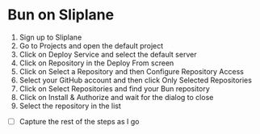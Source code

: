 # Bun on Sliplane

1. Sign up to Sliplane
2. Go to Projects and open the default project
3. Click on Deploy Service and select the default server
4. Click on Repository in the Deploy From screen
5. Click on Select a Repository and then Configure Repository Access
6. Select your GitHub account and then click Only Selected Repositories
7. Click on Select Repositories and find your Bun repository
8. Click on Install & Authorize and wait for the dialog to close
9. Select the repository in the list

- [ ] Capture the rest of the steps as I go
